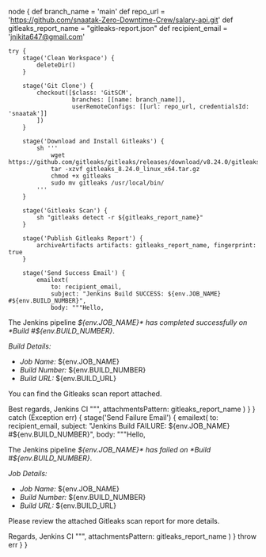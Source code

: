 node {
    def branch_name = 'main'
    def repo_url = 'https://github.com/snaatak-Zero-Downtime-Crew/salary-api.git'
    def gitleaks_report_name = "gitleaks-report.json"
    def recipient_email = 'jnikita647@gmail.com'
    
    try {
        stage('Clean Workspace') {
            deleteDir()
        }
        
        stage('Git Clone') {
            checkout([$class: 'GitSCM', 
                      branches: [[name: branch_name]], 
                      userRemoteConfigs: [[url: repo_url, credentialsId: 'snaatak']]
            ])
        }
        
        stage('Download and Install Gitleaks') {
            sh '''
                wget https://github.com/gitleaks/gitleaks/releases/download/v8.24.0/gitleaks_8.24.0_linux_x64.tar.gz
                tar -xzvf gitleaks_8.24.0_linux_x64.tar.gz
                chmod +x gitleaks
                sudo mv gitleaks /usr/local/bin/
            '''
        }
        
        stage('Gitleaks Scan') {
            sh "gitleaks detect -r ${gitleaks_report_name}"
        }
        
        stage('Publish Gitleaks Report') {
            archiveArtifacts artifacts: gitleaks_report_name, fingerprint: true
        }
        
        stage('Send Success Email') {
            emailext(
                to: recipient_email,
                subject: "Jenkins Build SUCCESS: ${env.JOB_NAME} #${env.BUILD_NUMBER}",
                body: """Hello,

The Jenkins pipeline *${env.JOB_NAME}* has completed successfully on *Build #${env.BUILD_NUMBER}*.

*Build Details:*
- *Job Name:* ${env.JOB_NAME}
- *Build Number:* ${env.BUILD_NUMBER}
- *Build URL:* ${env.BUILD_URL}

You can find the Gitleaks scan report attached.

Best regards,
Jenkins CI
""",
                attachmentsPattern: gitleaks_report_name
            )
        }
    } catch (Exception err) {
        stage('Send Failure Email') {
            emailext(
                to: recipient_email,
                subject: "Jenkins Build FAILURE: ${env.JOB_NAME} #${env.BUILD_NUMBER}",
                body: """Hello,

The Jenkins pipeline *${env.JOB_NAME}* has failed on *Build #${env.BUILD_NUMBER}*.

*Job Details:*
- *Job Name:* ${env.JOB_NAME}
- *Build Number:* ${env.BUILD_NUMBER}
- *Build URL:* ${env.BUILD_URL}

Please review the attached Gitleaks scan report for more details.

Regards,
Jenkins CI
""",
                attachmentsPattern: gitleaks_report_name
            )
        }
        throw err
    }
}
